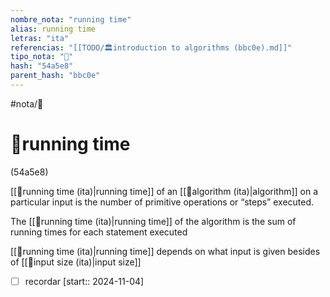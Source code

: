 ```yaml
---
nombre_nota: "running time"
alias: running time
letras: "ita"
referencias: "[[TODO/🏛️introduction to algorithms (bbc0e).md]]"
tipo_nota: "📑"
hash: "54a5e8"
parent_hash: "bbc0e"
---
```


#nota/📑

# 📑running time
<div class="hash">(54a5e8)</div>

[[📑running time (ita)|running time]] of an [[📑algorithm (ita)|algorithm]] on a particular input is the number of primitive
operations or “steps” executed. 

The [[📑running time (ita)|running time]] of the algorithm is the sum of running times for each statement executed

[[📑running time (ita)|running time]] depends on what input is given besides of  [[📑input size (ita)|input size]] 



- [ ] recordar  [start:: 2024-11-04]
